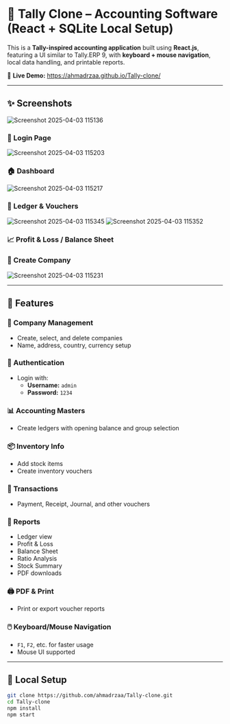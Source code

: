 # 📘 Tally Clone – Accounting Software (React + SQLite Local Setup)

This is a **Tally-inspired accounting application** built using **React.js**, featuring a UI similar to Tally.ERP 9, with **keyboard + mouse navigation**, local data handling, and printable reports.

🔗 **Live Demo:** https://ahmadrzaa.github.io/Tally-clone/

---

## ✨ Screenshots
![Screenshot 2025-04-03 115136](https://github.com/user-attachments/assets/017b7d93-cdf2-49ac-bcb4-0c934e57ca4d)

### 🔐 Login Page
![Screenshot 2025-04-03 115203](https://github.com/user-attachments/assets/1953cd14-d002-4498-a87d-75a7c4165dd3)


### 🏠 Dashboard
![Screenshot 2025-04-03 115217](https://github.com/user-attachments/assets/8cbb9c35-b743-4aa9-89ed-0217c2d35527)


### 🧾 Ledger & Vouchers
![Screenshot 2025-04-03 115345](https://github.com/user-attachments/assets/834b87a7-dffb-4ba7-9869-3a6ddf641ab1)
![Screenshot 2025-04-03 115352](https://github.com/user-attachments/assets/a29b8e28-1383-4753-afe7-82d4ee3593f4)



### 📈 Profit & Loss / Balance Sheet


### 🧾 Create Company
![Screenshot 2025-04-03 115231](https://github.com/user-attachments/assets/ca819a81-74bc-4d88-99e8-e3ecff9f593d)


---

## 🚀 Features

### 📂 Company Management
- Create, select, and delete companies
- Name, address, country, currency setup

### 🔐 Authentication
- Login with:
  - **Username:** `admin`
  - **Password:** `1234`

### 📊 Accounting Masters
- Create ledgers with opening balance and group selection

### 📦 Inventory Info
- Add stock items
- Create inventory vouchers

### 💼 Transactions
- Payment, Receipt, Journal, and other vouchers

### 📑 Reports
- Ledger view
- Profit & Loss
- Balance Sheet
- Ratio Analysis
- Stock Summary
- PDF downloads

### 🖨️ PDF & Print
- Print or export voucher reports

### 🖱️ Keyboard/Mouse Navigation
- `F1`, `F2`, etc. for faster usage
- Mouse UI supported

---

## 🧪 Local Setup

```bash
git clone https://github.com/ahmadrzaa/Tally-clone.git
cd Tally-clone
npm install
npm start
